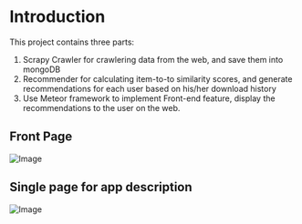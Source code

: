 # Introduction
This project contains three parts:

1. Scrapy Crawler for crawlering data from the web, and save them into mongoDB
2. Recommender for calculating item-to-to similarity scores, and generate recommendations for each user based on his/her  download history
3. Use Meteor framework to implement Front-end feature, display the recommendations to the user on the web.

## Front Page
![Image](https://github.com/brucexiejiaming/App_store/blob/master/appStore_main_page.png?raw=true)

## Single page for app description
![Image](https://github.com/brucexiejiaming/App_store/blob/master/app_description_page.png?raw=true)
